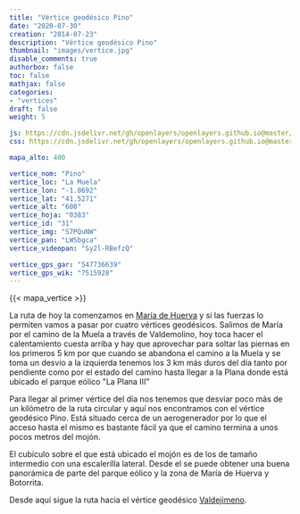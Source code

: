 ```yaml
---
title: "Vértice geodésico Pino"
date: "2020-07-30"
creation: "2014-07-23"
description: "Vértice geodésico Pino"
thumbnail: "images/vertice.jpg"
disable_comments: true
authorbox: false
toc: false
mathjax: false
categories:
- "vertices"
draft: false
weight: 5

js: https://cdn.jsdelivr.net/gh/openlayers/openlayers.github.io@master/en/v6.3.1/build/ol.js
css: https://cdn.jsdelivr.net/gh/openlayers/openlayers.github.io@master/en/v6.3.1/css/ol.css

mapa_alto: 400

vertice_nom: "Pino"
vertice_loc: "La Muela"
vertice_lon: "-1.0692"
vertice_lat: "41.5271"
vertice_alt: "608"
vertice_hoja: "0383"
vertice_id: "31"
vertice_img: "S7PQuNW"
vertice_pan: "LWSbgca"
vertice_videopan: "Sy2l-RBefzQ"

vertice_gps_gar: "547736639"
vertice_gps_wik: "7515928"
---
```

{{< mapa_vertice >}}

La ruta de hoy la comenzamos en [María de Huerva](http://www.mariadehuerva.es) y si las fuerzas lo permiten vamos a pasar por cuatro vértices geodésicos. Salimos de María por el camino de la Muela a través de Valdemolino, hoy toca hacer el calentamiento cuesta arriba y hay que aprovechar para soltar las piernas en los primeros 5 km por que cuando se abandona el camino a la Muela y se toma un desvio a la izquierda tenemos los 3 km más duros del día tanto por pendiente como por el estado del camino hasta llegar a la Plana donde está ubicado el parque eólico "La Plana III"

Para llegar al primer vértice del día nos tenemos que desviar poco más de un kilómetro de la ruta circular y aquí nos encontramos con el vértice geodésico  Pino. Está situado cerca de un aerogenerador por lo que el acceso hasta el mismo es bastante fácil ya que el camino termina a unos pocos metros del mojón.

El cubículo sobre el que está ubicado el mojón es de los de tamaño intermedio con una escalerilla lateral. Desde el se puede obtener una buena panorámica de parte del parque eólico y la zona de María de Huerva y Botorrita.

Desde aquí sigue la ruta hacia el vértice geodésico [Valdejimeno]({{<relref"valdejimeno.md">}}).
